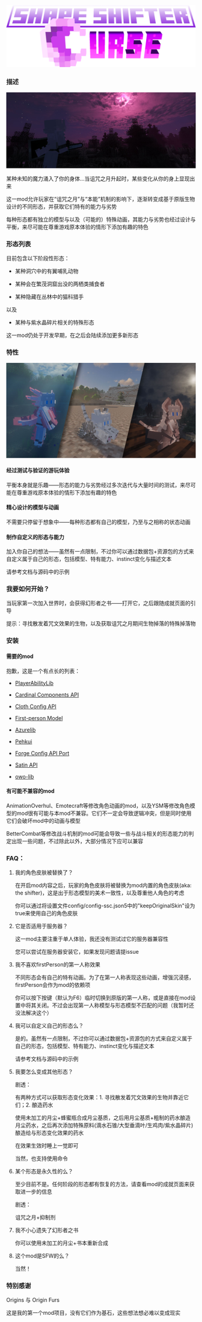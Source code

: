 
![](../img/Banner.png)

### 描述

![](../img/img2.jpg)

某种未知的魔力涌入了你的身体…当诅咒之月升起时，某些变化从你的身上显现出来

这一mod允许玩家在“诅咒之月”与“本能”机制的影响下，逐渐转变成基于原版生物设计的不同形态，并获取它们特有的能力与劣势

每种形态都有独立的模型与以及（可能的）特殊动画，其能力与劣势也经过设计与平衡，来尽可能在尊重游戏原本体验的情形下添加有趣的特色

### 形态列表

目前包含以下阶段性形态：

- 某种洞穴中的有翼哺乳动物

- 某种会在繁茂洞窟出没的两栖类捕食者

- 某种隐藏在丛林中的猫科猎手

以及

- 某种与紫水晶碎片相关的特殊形态

这一mod仍处于开发早期，在之后会陆续添加更多新形态

### 特性

![](../img/img1.jpg)

#### 经过测试与验证的游玩体验

平衡本身就是乐趣——形态的能力与劣势经过多次迭代与大量时间的测试，来尽可能在尊重游戏原本体验的情形下添加有趣的特色

#### 精心设计的模型与动画

不需要只停留于想象中——每种形态都有自己的模型，乃至与之相称的状态动画

#### 制作自定义的形态与能力

加入你自己的想法——虽然有一点限制，不过你可以通过数据包+资源包的方式来自定义属于自己的形态，包括模型、特有能力、instinct变化与描述文本

请参考文档与源码中的示例

### 我要如何开始？

当玩家第一次加入世界时，会获得幻形者之书——打开它，之后跟随成就页面的引导

提示：寻找散发着咒文效果的生物，以及获取诅咒之月期间生物掉落的特殊掉落物

### 安装

#### 需要的mod

抱歉，这是一个有点长的列表：

-   [PlayerAbilityLib](https://www.curseforge.com/minecraft/mc-mods/pal)

-   [Cardinal Components API](https://www.curseforge.com/minecraft/mc-mods/cardinal-components-api)

-   [Cloth Config API](https://www.curseforge.com/minecraft/mc-mods/cloth-config)

-   [First-person Model](https://www.curseforge.com/minecraft/mc-mods/first-person-model)

-   [Azurelib](https://www.curseforge.com/minecraft/mc-mods/azurelib)

-   [Pehkui](https://www.curseforge.com/minecraft/mc-mods/pehkui)

-   [Forge Config API Port](https://www.curseforge.com/minecraft/mc-mods/forge-config-api-port-fabric)

-   [Satin API](https://www.curseforge.com/minecraft/mc-mods/satin-api)

-   [owo-lib](https://www.curseforge.com/minecraft/mc-mods/owo-lib)


#### 有可能不兼容的mod

AnimationOverhul、Emotecraft等修改角色动画的mod，以及YSM等修改角色模型的mod很有可能与本mod不兼容。它们不一定会导致逻辑冲突，但是同时使用它们会破坏mod中的动画与模型

BetterCombat等修改战斗机制的mod可能会导致一些与战斗相关的形态能力的判定出现一些问题，不过除此以外，大部分情况下应可以兼容

### FAQ：

1. 我的角色皮肤被替换了？

   在开启mod内容之后，玩家的角色皮肤将被替换为mod内置的角色皮肤(aka: the shifter)，这是出于形态模型的美术一致性，以及尊重他人角色的考虑

   你可以通过将设置文件config/config-ssc.json5中的"keepOriginalSkin"设为true来使用自己的角色皮肤

2. 它是否适用于服务器？

   这一mod主要注重于单人体验，我还没有测试过它的服务器兼容性

   您可以尝试在服务器安装它，如果发现问题请提issue

3. 我不喜欢firstPerson的第一人称效果

   不同形态会有自己的特有动画。为了在第一人称表现这些动画，增强沉浸感，firstPerson会作为mod的依赖项

   你可以按下按键（默认为F6）临时切换到原版的第一人称，或是直接在mod设置中将其关闭。不过会出现第一人称模型与形态模型不匹配的问题（我暂时还没法解决这个）

4. 我可以自定义自己的形态么？

   是的。虽然有一点限制，不过你可以通过数据包+资源包的方式来自定义属于自己的形态，包括模型、特有能力、instinct变化与描述文本

   请参考文档与源码中的示例

5. 我要怎么变成其他形态？

   剧透：

   有两种方式可以获取形态变化效果：1. 寻找散发着咒文效果的生物并靠近它们；2. 酿造药水

   使用未加工的月尘+蜂蜜瓶合成月尘基质，之后用月尘基质+粗制的药水酿造月尘药水，之后再次添加特殊原料(滴水石锥/大型垂滴叶/生鸡肉/紫水晶碎片)酿造给与形态变化效果的药水

   在效果生效时睡上一觉即可

   当然，也支持使用命令

6. 某个形态是永久性的么？

   至少目前不是。任何阶段的形态都有恢复的方法，请查看mod的成就页面来获取进一步的信息

   剧透：

   诅咒之月+抑制剂

7. 我不小心遗失了幻形者之书

   你可以使用未加工的月尘+书本重新合成

8. 这个mod是SFW的么？

   当然！

### 特别感谢

Origins 与 Origin Furs

这是我的第一个mod项目，没有它们作为基石，这些想法想必难以变成现实